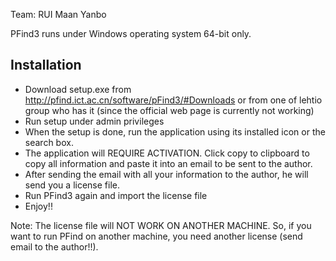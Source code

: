 Team: RUI Maan Yanbo

PFind3 runs under Windows operating system 64-bit only. 

Installation
-------------

- Download setup.exe from http://pfind.ict.ac.cn/software/pFind3/#Downloads  or from one of lehtio group 
who has it (since the official web page is currently not working)
- Run setup under admin privileges
- When the setup is done, run the application using its installed icon or the search box.
- The application will REQUIRE ACTIVATION. Click copy to clipboard to copy all information and paste it
 into an email to be sent to the author.
- After sending the email with all your information to the author, he will send you a license file. 
- Run PFind3 again and import the license file
- Enjoy!!


Note: The license file will NOT WORK ON ANOTHER MACHINE. So, if you want to run PFind on 
another machine, you need another license (send email to the author!!). 

